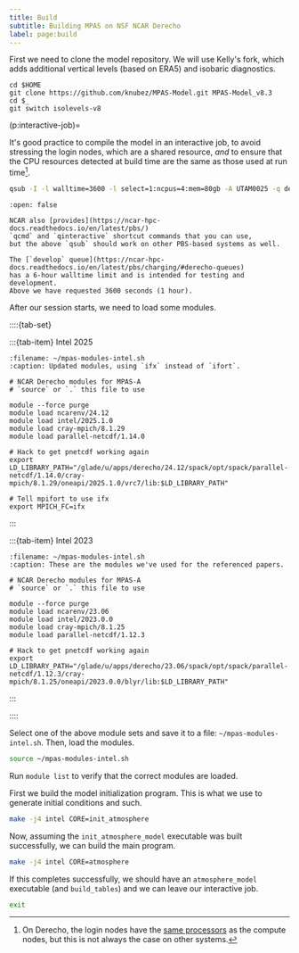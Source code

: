 ```yaml
---
title: Build
subtitle: Building MPAS on NSF NCAR Derecho
label: page:build
---
```


First we need to clone the model repository.
We will use Kelly's fork, which adds additional vertical levels (based on ERA5)
and isobaric diagnostics.

```{code} bash
cd $HOME
git clone https://github.com/knubez/MPAS-Model.git MPAS-Model_v8.3
cd $_
git switch isolevels-v8
```

(p:interactive-job)=

It's good practice to compile the model in an interactive job,
to avoid stressing the login nodes, which are a shared resource,
_and_ to ensure that the CPU resources detected at build time are the same as those used at run time[^derecho-nodes].

[^derecho-nodes]:
    On Derecho, the login nodes have the
    [same processors](https://ncar-hpc-docs.readthedocs.io/en/latest/compute-systems/derecho/#derecho-hardware)
    as the compute nodes, but this is not always the case on other systems.

```bash
qsub -I -l walltime=3600 -l select=1:ncpus=4:mem=80gb -A UTAM0025 -q develop
```

```{tip}
:open: false

NCAR also [provides](https://ncar-hpc-docs.readthedocs.io/en/latest/pbs/)
`qcmd` and `qinteractive` shortcut commands that you can use,
but the above `qsub` should work on other PBS-based systems as well.

The [`develop` queue](https://ncar-hpc-docs.readthedocs.io/en/latest/pbs/charging/#derecho-queues)
has a 6-hour walltime limit and is intended for testing and development.
Above we have requested 3600 seconds (1 hour).
```

After our session starts, we need to load some modules.

::::{tab-set}

:::{tab-item} Intel 2025

```{code} bash
:filename: ~/mpas-modules-intel.sh
:caption: Updated modules, using `ifx` instead of `ifort`.

# NCAR Derecho modules for MPAS-A
# `source` or `.` this file to use

module --force purge
module load ncarenv/24.12
module load intel/2025.1.0
module load cray-mpich/8.1.29
module load parallel-netcdf/1.14.0

# Hack to get pnetcdf working again
export LD_LIBRARY_PATH="/glade/u/apps/derecho/24.12/spack/opt/spack/parallel-netcdf/1.14.0/cray-mpich/8.1.29/oneapi/2025.1.0/vrc7/lib:$LD_LIBRARY_PATH"

# Tell mpifort to use ifx
export MPICH_FC=ifx
```

:::

:::{tab-item} Intel 2023

```{code} bash
:filename: ~/mpas-modules-intel.sh
:caption: These are the modules we've used for the referenced papers.

# NCAR Derecho modules for MPAS-A
# `source` or `.` this file to use

module --force purge
module load ncarenv/23.06
module load intel/2023.0.0
module load cray-mpich/8.1.25
module load parallel-netcdf/1.12.3

# Hack to get pnetcdf working again
export LD_LIBRARY_PATH="/glade/u/apps/derecho/23.06/spack/opt/spack/parallel-netcdf/1.12.3/cray-mpich/8.1.25/oneapi/2023.0.0/blyr/lib:$LD_LIBRARY_PATH"
```

:::

::::

Select one of the above module sets and save it to a file:
`~/mpas-modules-intel.sh`.
Then, load the modules.

```bash
source ~/mpas-modules-intel.sh
```

Run `module list` to verify that the correct modules are loaded.

First we build the model initialization program.
This is what we use to generate initial conditions and such.

```bash
make -j4 intel CORE=init_atmosphere
```

Now, assuming the `init_atmosphere_model` executable was built successfully,
we can build the main program.

```bash
make -j4 intel CORE=atmosphere
```

If this completes successfully, we should have an `atmosphere_model` executable
(and `build_tables`)
and we can leave our interactive job.

```bash
exit
```
